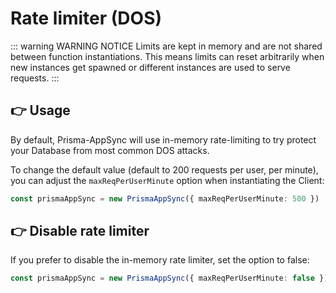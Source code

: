 # Rate limiter (DOS)

::: warning WARNING NOTICE
Limits are kept in memory and are not shared between function instantiations. This means limits can reset arbitrarily when new instances get spawned or different instances are used to serve requests.
:::

## 👉 Usage

By default, Prisma-AppSync will use in-memory rate-limiting to try protect your Database from most common DOS attacks.

To change the default value (default to 200 requests per user, per minute), you can adjust the `maxReqPerUserMinute` option when instantiating the Client:

```ts
const prismaAppSync = new PrismaAppSync({ maxReqPerUserMinute: 500 })
```

## 👉 Disable rate limiter

If you prefer to disable the in-memory rate limiter, set the option to false:

```ts
const prismaAppSync = new PrismaAppSync({ maxReqPerUserMinute: false })
```
